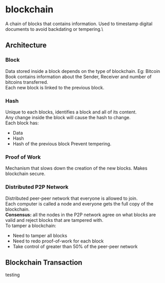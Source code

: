# blockchain
A chain of blocks that contains information. Used to timestamp digital documents to avoid backdating or tempering.\

## Architecture
### Block
Data stored inside a block depends on the type of blockchain. Eg: Bitcoin Book contains information about the Sender, Receiver and number of bitcoins transferred.\
Each new block is linked to the previous block.
### Hash
Unique to each blocks, identifies a block and all of its content.\
Any change inside the block will cause the hash to change.\
Each block has:
- Data
- Hash
- Hash of the previous block
Prevent tempering.
### Proof of Work
Mechanism that slows down the creation of the new blocks. Makes blockchain secure.
### Distributed P2P Network
Distributed peer-peer network that everyone is allowed to join.\
Each computer is called a node and everyone gets the full copy of the blockchain.\
**Consensus:** all the nodes in the P2P network agree on what blocks are valid and reject blocks that are tampered with.\
To tamper a blockchain:
- Need to tamper all blocks
- Need to redo proof-of-work for each block
- Take control of greater than 50% of the peer-peer network

## Blockchain Transaction
testing
